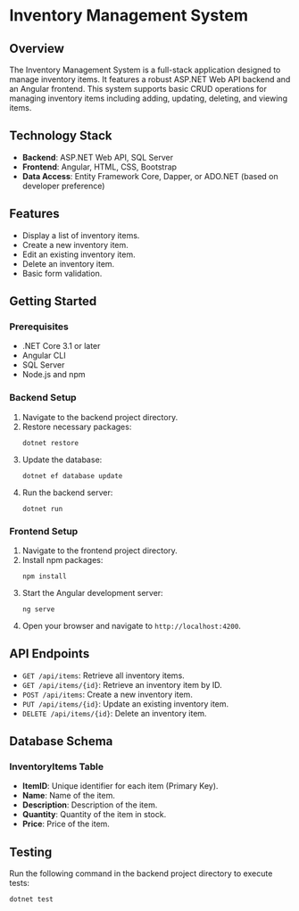 
# Inventory Management System

## Overview
The Inventory Management System is a full-stack application designed to manage inventory items. It features a robust ASP.NET Web API backend and an Angular frontend. This system supports basic CRUD operations for managing inventory items including adding, updating, deleting, and viewing items.

## Technology Stack
- **Backend**: ASP.NET Web API, SQL Server
- **Frontend**: Angular, HTML, CSS, Bootstrap
- **Data Access**: Entity Framework Core, Dapper, or ADO.NET (based on developer preference)

## Features
- Display a list of inventory items.
- Create a new inventory item.
- Edit an existing inventory item.
- Delete an inventory item.
- Basic form validation.

## Getting Started

### Prerequisites
- .NET Core 3.1 or later
- Angular CLI
- SQL Server
- Node.js and npm

### Backend Setup
1. Navigate to the backend project directory.
2. Restore necessary packages:
   ```
   dotnet restore
   ```
3. Update the database:
   ```
   dotnet ef database update
   ```
4. Run the backend server:
   ```
   dotnet run
   ```

### Frontend Setup
1. Navigate to the frontend project directory.
2. Install npm packages:
   ```
   npm install
   ```
3. Start the Angular development server:
   ```
   ng serve
   ```
4. Open your browser and navigate to `http://localhost:4200`.

## API Endpoints
- `GET /api/items`: Retrieve all inventory items.
- `GET /api/items/{id}`: Retrieve an inventory item by ID.
- `POST /api/items`: Create a new inventory item.
- `PUT /api/items/{id}`: Update an existing inventory item.
- `DELETE /api/items/{id}`: Delete an inventory item.

## Database Schema
### InventoryItems Table
- **ItemID**: Unique identifier for each item (Primary Key).
- **Name**: Name of the item.
- **Description**: Description of the item.
- **Quantity**: Quantity of the item in stock.
- **Price**: Price of the item.

## Testing
Run the following command in the backend project directory to execute tests:
```
dotnet test
```